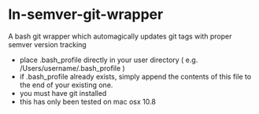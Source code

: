 ln-semver-git-wrapper
=====================

A bash git wrapper which automagically updates git tags with proper semver version tracking

- place .bash_profile directly in your user directory ( e.g. /Users/username/.bash_profile )
- if .bash_profile already exists, simply append the contents of this file to the end of your existing one.
- you must have git installed
- this has only been tested on mac osx 10.8
